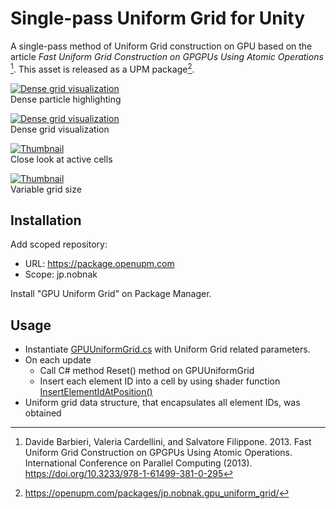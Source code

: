 # Single-pass Uniform Grid for Unity 

A single-pass method of Uniform Grid construction on GPU based on the article *Fast Uniform Grid Construction on GPGPUs Using Atomic Operations* [^1]. This asset is released as a UPM package[^2].

[![Dense grid visualization](http://img.youtube.com/vi/GRpFk6DCQ8U/mqdefault.jpg)](https://youtube.com/shorts/GRpFk6DCQ8U)<br>
Dense particle highlighting

[![Dense grid visualization](http://img.youtube.com/vi/GsY-AYIolQ8/mqdefault.jpg)](https://youtube.com/shorts/GsY-AYIolQ8)<br>
Dense grid visualization

[![Thumbnail](http://img.youtube.com/vi/NKYRA955oSE/mqdefault.jpg)](https://youtu.be/NKYRA955oSE)<br>
Close look at active cells

[![Thumbnail](http://img.youtube.com/vi/8GmqgaxiQ2g/mqdefault.jpg)](https://youtu.be/8GmqgaxiQ2g)<br>
Variable grid size

## Installation
Add scoped repository:

- URL: https://package.openupm.com
- Scope: jp.nobnak

Install "GPU Uniform Grid" on Package Manager.

## Usage
- Instantiate [GPUUniformGrid.cs](Packages/jp.nobnak.gpu_uniform_grid/Runtime/GPUUniformGrid.cs) with Uniform Grid related parameters.
- On each update
  - Call C# method Reset() method on GPUUniformGrid
  - Insert each element ID into a cell by using shader function [InsertElementIdAtPosition()](https://github.com/nobnak/GPUUniformGrid/blob/8f654265b23329522e13f138438bcf27ac579c98/Packages/jp.nobnak.gpu_uniform_grid/ShaderLibrary/UniformGrid-hl.hlsl#L45)
- Uniform grid data structure, that encapsulates all element IDs, was obtained

[^1]: Davide Barbieri, Valeria Cardellini, and Salvatore Filippone. 2013. Fast Uniform Grid Construction on GPGPUs Using Atomic Operations. International Conference on Parallel Computing (2013). https://doi.org/10.3233/978-1-61499-381-0-295
[^2]: https://openupm.com/packages/jp.nobnak.gpu_uniform_grid/
